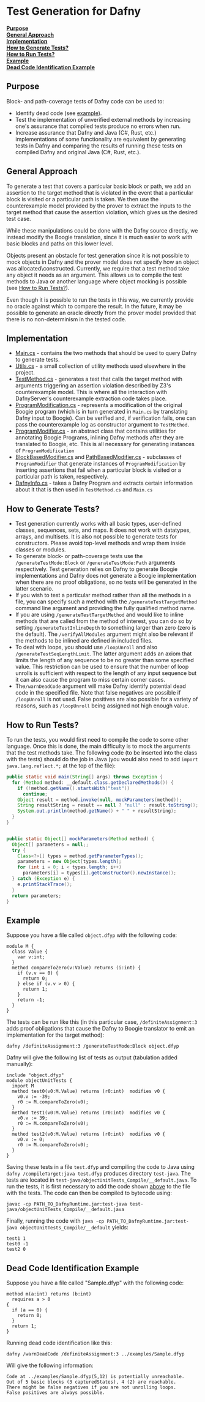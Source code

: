# Test Generation for Dafny

[**Purpose**](#purpose) <br>
[**General Approach**](#general-approach) <br>
[**Implementation**](#implementation) <br>
[**How to Generate Tests?**](#how-to-generate-tests) <br>
[**How to Run Tests?**](#how-to-run-tests) <br>
[**Example**](#example) <br>
[**Dead Code Identification Example**](#dead-code-identification-example)

## Purpose

Block- and path-coverage tests of Dafny code can be used to:
- Identify dead code (see [example](#dead-code-identification-example)).
- Test the implementation of unverified external methods by increasing one's assurance that compiled tests produce no errors when run.
- Increase assurance that Dafny and Java (C#, Rust, etc.) implementations of some functionality are equivalent by generating tests in Dafny and comparing the results of running these tests on compiled Dafny and original Java (C#, Rust, etc.).

## General Approach

To generate a test that covers a particular basic block or path, we add an assertion to the target method that is violated in the event that a particular block is visited or a particular path is taken. We then use the counterexample model provided by the prover to extract the inputs to the target method that cause the assertion violation, which gives us the desired test case.

While these manipulations could be done with the Dafny source directly, we instead modify the Boogie translation, since it is much easier to work with basic blocks and paths on this lower level.

Objects present an obstacle for test generation since it is not possible to mock objects in Dafny and the prover model does not specify how an object was allocated\constructed. Currently, we require that a test method take any object it needs as an argument. This allows us to compile the test methods to Java or another language where object mocking is possible (see [How to Run Tests?](#how-to-run-tests)).

Even though it is possible to run the tests in this way, we currently provide no oracle against which to compare the result. In the future, it may be possible to generate an oracle directly from the prover model provided that there is no non-determinism in the tested code.


## Implementation

- [Main.cs](Main.cs) - contains the two methods that should be used to query Dafny to generate tests.
- [Utils.cs](Utils.cs) - a small collection of utility methods used elsewhere in the project.
- [TestMethod.cs](TestMethod.cs) - generates a test that calls the target method with arguments triggering an assertion violation described by Z3's counterexample model. This is where all the interaction with DafnyServer's counterexample extraction code takes place.
- [ProgramModification.cs](ProgramModification.cs) - represents a modification of the original Boogie program (which is in turn generated in `Main.cs` by translating Dafny input to Boogie). Can be verified and, if verification fails, one can pass the counterexample log as constructor argument to `TestMethod`.
- [ProgramModifier.cs](ProgramModifier.cs) - an abstract class that contains utilities for annotating Boogie Programs, inlining Dafny methods after they are translated to Boogie, etc. This is all necessary for generating instances of `ProgramModification`
- [BlockBasedModifier.cs](BlockBasedModifier.cs) and [PathBasedModifier.cs](PathBasedModifier.cs) - subclasses of `ProgramModifier` that generate instances of `ProgramModification` by inserting assertions that fail when a particular block is visited or a particular path is taken, respectively.
- [DafnyInfo.cs](DafnyInfo.cs) - takes a Dafny Program and extracts certain information about it that is then used in `TestMethod.cs` and `Main.cs`

## How to Generate Tests?

- Test generation currently works with all basic types, user-defined classes, sequences, sets, and maps. It does not work with datatypes, arrays, and multisets. It is also not possible to generate tests for constructors. Please avoid top-level methods and wrap them inside classes or modules.
- To generate block- or path-coverage tests use the `/generateTestMode:Block` or `/generateTestMode:Path` arguments respectively. Test generation relies on Dafny to generate Boogie implementations and Dafny does not generate a Boogie implementation when there are no proof obligations, so no tests will be generated in the latter scenario.
- If you wish to test a particular method rather than all the methods in a file, you can specify such a method with the `/generateTestTargetMethod` command line argument and providing the fully qualified method name.
- If you are using `/generateTestTargetMethod` and would like to inline methods that are called from the method of interest, you can do so by setting `/generateTestInlineDepth` to something larger than zero (zero is the default). The `/verifyAllModules` argument might also be relevant if the methods to be inlined are defined in included files.
- To deal with loops, you should use `/loopUnroll` and also `/generateTestSeqLengthLimit`. The latter argument adds an axiom that limits the length of any sequence to be no greater than some specified value. This restriction can be used to ensure that the number of loop unrolls is sufficient with respect to the length of any input sequence but it can also cause the program to miss certain corner cases.
- The`/warnDeadCode` argument will make Dafny identify potential dead code in the specified file. Note that false negatives are possible if `/loopUnroll` is not used. False positives are also possible for a variety of reasons, such as `/loopUnroll` being assigned not high enough value.

## How to Run Tests?

To run the tests, you would first need to compile the code to some other language. Once this is done, the main difficulty is to mock the arguments that the test methods take. The following code (to be inserted into the class with the tests) should do the job in Java (you would also need to add `import java.lang.reflect.*;` at the top of the file):

```java
public static void main(String[] args) throws Exception {
  for (Method method: __default.class.getDeclaredMethods()) {
    if (!method.getName().startsWith("test"))
      continue;
    Object result = method.invoke(null, mockParameters(method));
    String resultString = result == null ? "null" : result.toString();
    System.out.println(method.getName() + " " + resultString);
  }
}


public static Object[] mockParameters(Method method) {
  Object[] parameters = null;;
  try {
    Class<?>[] types = method.getParameterTypes();
    parameters = new Object[types.length];
    for (int i = 0; i < types.length; i++)
      parameters[i] = types[i].getConstructor().newInstance();
  } catch (Exception e) {
    e.printStackTrace();
  }
  return parameters;
}
```

## Example

Suppose you have a file called `object.dfyp` with the following code:
```dafny
module M {
  class Value {
    var v:int;
  }
  method compareToZero(v:Value) returns (i:int) {
    if (v.v == 0) {
      return 0;
    } else if (v.v > 0) {
      return 1;
    }
    return -1;
  }
}
```
The tests can be run like this (in this particular case, `/definiteAssignment:3` adds proof obligations that cause the Dafny to Boogie translator to emit an implementation for the target method):

```dafny /definiteAssignment:3 /generateTestMode:Block object.dfyp ```

Dafny will give the following list of tests as output (tabulation added manually):
```dafny
include "object.dfyp"
module objectUnitTests {
  import M
  method test0(v0:M.Value) returns (r0:int)  modifies v0 {
    v0.v := -39;
    r0 := M.compareToZero(v0);
  }
  method test1(v0:M.Value) returns (r0:int)  modifies v0 {
    v0.v := 39;
    r0 := M.compareToZero(v0);
  }
  method test2(v0:M.Value) returns (r0:int)  modifies v0 {
    v0.v := 0;
    r0 := M.compareToZero(v0);
  }
}
```

Saving these tests in a file `test.dfyp` and compiling the code to Java using `dafny /compileTarget:java test.dfyp` produces directory `test-java`. The tests are located in `test-java/objectUnitTests_Compile/__default.java`. To run the tests, it is first necessary to add the code shown [above](#how-to-run-tests) to the file with the tests. The code can then be compiled to bytecode using:

```
javac -cp PATH_TO_DafnyRuntime.jar:test-java test-java/objectUnitTests_Compile/__default.java
```

Finally, running the code with `java -cp PATH_TO_DafnyRuntime.jar:test-java objectUnitTests_Compile/__default` yields:

```
test1 1
test0 -1
test2 0
```

## Dead Code Identification Example

Suppose you have a file called "Sample.dfyp" with the following code:

```dafny
method m(a:int) returns (b:int)
  requires a > 0
{
  if (a == 0) {
    return 0;
  }
  return 1;
}
```

Running dead code identification like this:

`dafny /warnDeadCode /definiteAssignment:3 ../examples/Sample.dfyp`

Will give the following information:

```
Code at ../examples/Sample.dfyp(5,12) is potentially unreachable.
Out of 5 basic blocks (3 capturedStates), 4 (2) are reachable.
There might be false negatives if you are not unrolling loops.
False positives are always possible.
```